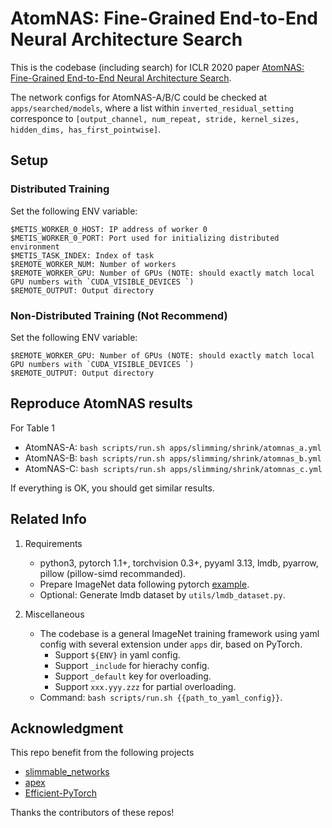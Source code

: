 # AtomNAS: Fine-Grained End-to-End Neural Architecture Search

This is the codebase (including search) for ICLR 2020 paper [AtomNAS: Fine-Grained End-to-End Neural Architecture Search](https://openreview.net/forum?id=BylQSxHFwr).

The network configs for AtomNAS-A/B/C could be checked at `apps/searched/models`, where a list within `inverted_residual_setting` corresponce to `[output_channel, num_repeat, stride, kernel_sizes, hidden_dims, has_first_pointwise]`.


## Setup

### Distributed Training

Set the following ENV variable:
```
$METIS_WORKER_0_HOST: IP address of worker 0
$METIS_WORKER_0_PORT: Port used for initializing distributed environment
$METIS_TASK_INDEX: Index of task
$REMOTE_WORKER_NUM: Number of workers
$REMOTE_WORKER_GPU: Number of GPUs (NOTE: should exactly match local GPU numbers with `CUDA_VISIBLE_DEVICES `)
$REMOTE_OUTPUT: Output directory
```

### Non-Distributed Training (Not Recommend)

Set the following ENV variable:
```
$REMOTE_WORKER_GPU: Number of GPUs (NOTE: should exactly match local GPU numbers with `CUDA_VISIBLE_DEVICES `)
$REMOTE_OUTPUT: Output directory
```


## Reproduce AtomNAS results

For Table 1

- AtomNAS-A: `bash scripts/run.sh apps/slimming/shrink/atomnas_a.yml`
- AtomNAS-B: `bash scripts/run.sh apps/slimming/shrink/atomnas_b.yml`
- AtomNAS-C: `bash scripts/run.sh apps/slimming/shrink/atomnas_c.yml`

If everything is OK, you should get similar results.


## Related Info

1. Requirements
    - python3, pytorch 1.1+, torchvision 0.3+, pyyaml 3.13, lmdb, pyarrow, pillow (pillow-simd recommanded).
    - Prepare ImageNet data following pytorch [example](https://github.com/pytorch/examples/tree/master/imagenet).
    - Optional: Generate lmdb dataset by `utils/lmdb_dataset.py`.

1. Miscellaneous
    - The codebase is a general ImageNet training framework using yaml config with several extension under `apps` dir, based on PyTorch.
        - Support `${ENV}` in yaml config.
        - Support `_include` for hierachy config.
        - Support `_default` key for overloading.
        - Support `xxx.yyy.zzz` for partial overloading.
    - Command: `bash scripts/run.sh {{path_to_yaml_config}}`.


## Acknowledgment

This repo benefit from the following projects
- [slimmable_networks](https://github.com/JiahuiYu/slimmable_networks)
- [apex](https://github.com/NVIDIA/apex)
- [Efficient-PyTorch](https://github.com/Lyken17/Efficient-PyTorch)

Thanks the contributors of these repos!
